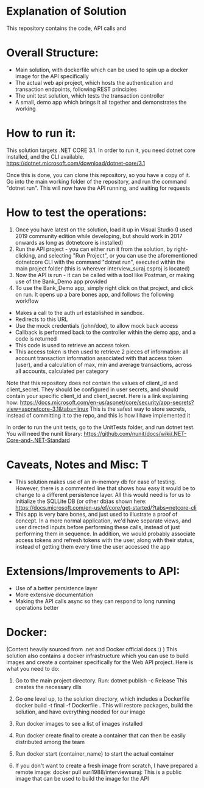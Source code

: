 # Explanation of Solution

This repository contains the code, API calls and 

# Overall Structure:
- Main solution, with dockerfile which can be used to spin up a docker image for the API specifically
- The actual web api project, which hosts the authentication and transaction endpoints, following REST principles
- The unit test solution, which tests the transaction controller
- A small, demo app which brings it all together and demonstrates the working

# How to run it:
This solution targets .NET CORE 3.1. In order to run it, you need dotnet core installed, and the CLI available. 
https://dotnet.microsoft.com/download/dotnet-core/3.1

Once this is done, you can clone this repository, so you have a copy of it. Go into the main working folder of the repository, and run the command "dotnet run". This will now have the API running, and waiting for requests

# How to test the operations:
1. Once you have latest on the solution, load it up in Visual Studio (I used 2019 community edition while developing, but should work in 2017 onwards as long as dotnetcore is installed)
2. Run the API project - you can either run it from the solution, by right-clicking, and selecting "Run Project", or you can use the aforementioned dotnetcore CLI with the command "dotnet run", executed within the main project folder (this is wherever interview_suraj.csproj is located)
3. Now the API is run - it can be called with a tool like Postman, or making use of the Bank_Demo app provided
4. To use the Bank_Demo app, simply right click on that project, and click on run. It opens up a bare bones app, and follows the following workflow
  - Makes a call to the auth url established in sandbox. 
  - Redirects to this URL
  - Use the mock credentials (john/doe), to allow mock back access
  - Callback is performed back to the controller within the demo app, and a code is returned
  - This code is used to retrieve an access token.
  - This access token is then used to retrieve 2 pieces of information: all account transaction information associated with that access token (user), and a calculation of max, min and average transactions, across all accounts, calculated per category

Note that this repository does not contain the values of client_id and client_secret. They should be configured in user secrets, and should contain your specific client_id and client_secret. Here is a link explaining how:
https://docs.microsoft.com/en-us/aspnet/core/security/app-secrets?view=aspnetcore-3.1&tabs=linux
This is the safest way to store secrets, instead of committing it to the repo, and this is how I have implemented it

In order to run the unit tests, go to the UnitTests folder, and run dotnet test. You will need the nunit library: 
https://github.com/nunit/docs/wiki/.NET-Core-and-.NET-Standard

# Caveats, Notes and Misc: T
- This solution makes use of an in-memory db for ease of testing. However, there is a commented line that shows how easy it would be to change to a different persistence layer. All this would need is for us to initialize the SQLLite DB (or other db)as shown here: https://docs.microsoft.com/en-us/ef/core/get-started/?tabs=netcore-cli
- This app is very bare bones, and just used to illustrate a proof of concept. In a more normal application, we'd have separate views, and user directed inputs before performing these calls, instead of just performing them in sequence. In addition, we would probably associate access tokens and refresh tokens with the user, along with their status, instead of getting them every time the user accessed the app

# Extensions/Improvements to API:
- Use of a better persistence layer
- More extensive documentation 
- Making the API calls async so they can respond to long running operations better

# Docker:
(Content heavily sourced from .net and Docker official docs :) )
This solution also contains a docker infrastructure which you can use to build images and create a container specifically for the Web API project. Here is what you need to do:
1) Go to the main project directory. 
Run: dotnet publish -c Release
This creates the necessary dlls

2) Go one level up, to the solution directory, which includes a Dockerfile
docker build -t final -f Dockerfile .
This will restore packages, build the solution, and have everything needed for our image

3) Run docker images to see a list of images installed

4) Run docker create final to create a container that can then be easily distributed among the team

5) Run docker start {container_name} to start the actual container

6) If you don't want to create a fresh image from scratch, I have prepared a remote image:
docker pull suri1988/interviewsuraj: This is a public image that can be used to build the image for the API



